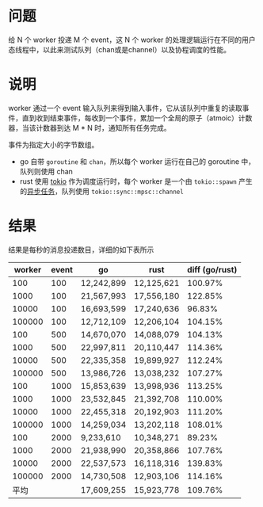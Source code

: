 # 问题

给 N 个 worker 投递 M 个 event，这 N 个 worker 的处理逻辑运行在不同的用户态线程中，以此来测试队列（chan或是channel）以及协程调度的性能。

# 说明

worker 通过一个 event 输入队列来得到输入事件，它从该队列中重复的读取事件，直到收到结束事件，每收到一个事件，累加一个全局的原子（atmoic）计数器，当该计数器到达 M * N 时，通知所有任务完成。

事件为指定大小的字节数组。

- go 自带 `goroutine` 和 `chan`，所以每个 worker 运行在自己的 goroutine 中，队列则使用 chan
- rust 使用 [tokio](http://tokio.rs/) 作为调度运行时，每个 worker 是一个由 `tokio::spawn` 产生的[异步任务](https://docs.rs/tokio/1.2.0/tokio/task/index.html)，队列使用 `tokio::sync::mpsc::channel`

# 结果

结果是每秒的消息投递数目，详细的如下表所示

| worker | event | go         | rust       | diff (go/rust) |
| ------ | ----- | ---------- | ---------- | -------------- |
| 100    | 100   | 12,242,899 | 12,125,621 | 100.97%        |
| 1000   | 100   | 21,567,993 | 17,556,180 | 122.85%        |
| 10000  | 100   | 16,693,599 | 17,240,636 | 96.83%         |
| 100000 | 100   | 12,712,109 | 12,206,104 | 104.15%        |
| 100    | 500   | 14,670,070 | 14,088,079 | 104.13%        |
| 1000   | 500   | 22,997,811 | 20,110,447 | 114.36%        |
| 10000  | 500   | 22,335,358 | 19,899,927 | 112.24%        |
| 100000 | 500   | 13,986,726 | 13,038,232 | 107.27%        |
| 100    | 1000  | 15,853,639 | 13,998,936 | 113.25%        |
| 1000   | 1000  | 23,532,845 | 21,392,708 | 110.00%        |
| 10000  | 1000  | 22,455,318 | 20,192,903 | 111.20%        |
| 100000 | 1000  | 14,259,034 | 13,202,118 | 108.01%        |
| 100    | 2000  | 9,233,610  | 10,348,271 | 89.23%         |
| 1000   | 2000  | 21,938,990 | 20,358,866 | 107.76%        |
| 10000  | 2000  | 22,537,573 | 16,118,316 | 139.83%        |
| 100000 | 2000  | 14,730,508 | 12,903,106 | 114.16%        |
| 平均   |       | 17,609,255 | 15,923,778 | 109.76%        |